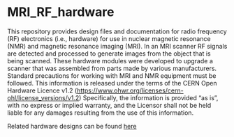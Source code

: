 # MRI_RF_hardware
This repository provides design files and documentation for radio frequency (RF) electronics (i.e., hardware) for use in nuclear magnetic resonance (NMR) and magnetic resonance imaging (MRI). In an MRI scanner RF signals are detected and processed to generate images from the object that is being scanned. These hardware modules were developed to upgrade a scanner that was assembled from parts made by various manufacturers. Standard precautions for working with MRI and NMR equipment must be followed.
This information is released under the terms of the CERN Open Hardware Licence v1.2 (https://www.ohwr.org/licenses/cern-ohl/license_versions/v1.2)
Specifically, the information is provided “as is”, with no express or implied warranty, and the Licensor shall not be held liable for any damages resulting from the use of this information.

Related hardware designs can be found [here](https://github.com/umcu7tcoillab)
